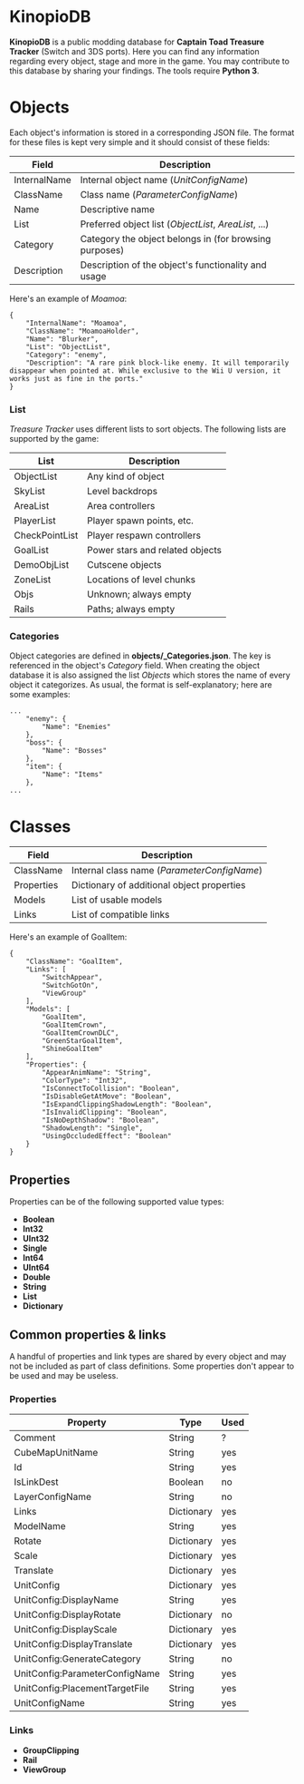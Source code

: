 

# KinopioDB
**KinopioDB** is a public modding database for **Captain Toad Treasure Tracker** (Switch and 3DS ports). Here you can find any information regarding every object, stage and more in the game. You may contribute to this database by sharing your findings.
The tools require **Python 3**.

# Objects
Each object's information is stored in a corresponding JSON file. The format for these files is kept very simple and it should consist of these fields:

| Field | Description |
| ----- | ----------- |
| InternalName | Internal object name (*UnitConfigName*) |
| ClassName | Class name (*ParameterConfigName*) |
| Name | Descriptive name |
| List | Preferred object list (*ObjectList*, *AreaList*, ...) |
| Category | Category the object belongs in (for browsing purposes) |
| Description | Description of the object's functionality and usage |

Here's an example of *Moamoa*:
```
{
    "InternalName": "Moamoa",
    "ClassName": "MoamoaHolder",
    "Name": "Blurker",
    "List": "ObjectList",
    "Category": "enemy",
    "Description": "A rare pink block-like enemy. It will temporarily disappear when pointed at. While exclusive to the Wii U version, it works just as fine in the ports."
}
```

### List
*Treasure Tracker* uses different lists to sort objects. The following lists are supported by the game:

| List | Description |
| ---- | ----------- |
| ObjectList | Any kind of object |
| SkyList | Level backdrops |
| AreaList | Area controllers |
| PlayerList | Player spawn points, etc. |
| CheckPointList | Player respawn controllers |
| GoalList | Power stars and related objects |
| DemoObjList | Cutscene objects |
| ZoneList | Locations of level chunks |
| Objs | Unknown; always empty |
| Rails | Paths; always empty |

### Categories
Object categories are defined in **objects/_Categories.json**. The key is referenced in the object's *Category* field. When creating the object database it is also assigned the list *Objects* which stores the name of every object it categorizes. As usual, the format is self-explanatory; here are some examples:
```
...
	"enemy": {
		"Name": "Enemies"
	},
	"boss": {
		"Name": "Bosses"
	},
	"item": {
		"Name": "Items"
	},
...
```

# Classes
| Field | Description |
| ----- | ----------- |
| ClassName | Internal class name (*ParameterConfigName*) |
| Properties | Dictionary of additional object properties |
| Models | List of usable models |
| Links | List of compatible links |

Here's an example of GoalItem:
```
{
    "ClassName": "GoalItem",
    "Links": [
        "SwitchAppear",
        "SwitchGotOn",
        "ViewGroup"
    ],
    "Models": [
        "GoalItem",
        "GoalItemCrown",
        "GoalItemCrownDLC",
        "GreenStarGoalItem",
        "ShineGoalItem"
    ],
    "Properties": {
        "AppearAnimName": "String",
        "ColorType": "Int32",
        "IsConnectToCollision": "Boolean",
        "IsDisableGetAtMove": "Boolean",
        "IsExpandClippingShadowLength": "Boolean",
        "IsInvalidClipping": "Boolean",
        "IsNoDepthShadow": "Boolean",
        "ShadowLength": "Single",
        "UsingOccludedEffect": "Boolean"
    }
}
```

## Properties
Properties can be of the following supported value types:
* **Boolean**
* **Int32**
* **UInt32**
* **Single**
* **Int64**
* **UInt64**
* **Double**
* **String**
* **List**
* **Dictionary**

## Common properties & links
A handful of properties and link types are shared by every object and may not be included as part of class definitions. Some properties don't appear to be used and may be useless.

### Properties
| Property | Type | Used |
| -------- | ---- | ---- |
| Comment | String | ? |
| CubeMapUnitName | String | yes |
| Id | String | yes |
| IsLinkDest | Boolean | no |
| LayerConfigName | String | no |
| Links | Dictionary | yes |
| ModelName | String | yes |
| Rotate | Dictionary | yes |
| Scale | Dictionary | yes |
| Translate | Dictionary | yes |
| UnitConfig | Dictionary | yes |
| UnitConfig:DisplayName | String | yes |
| UnitConfig:DisplayRotate | Dictionary | no |
| UnitConfig:DisplayScale | Dictionary | yes |
| UnitConfig:DisplayTranslate | Dictionary | yes |
| UnitConfig:GenerateCategory | String | no |
| UnitConfig:ParameterConfigName | String | yes |
| UnitConfig:PlacementTargetFile | String | yes |
| UnitConfigName | String | yes |

### Links
* **GroupClipping**
* **Rail**
* **ViewGroup**
